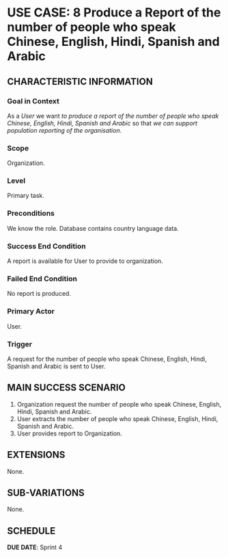 # USE CASE: 8 Produce a Report of the number of people who speak Chinese, English, Hindi, Spanish and Arabic
## CHARACTERISTIC INFORMATION

### Goal in Context

As a *User* we want *to produce a report of the number of people who speak Chinese, English, Hindi, Spanish and Arabic* so that *we can support population reporting of the organisation.*

### Scope

Organization.

### Level

Primary task.

### Preconditions

We know the role.  Database contains country language data.

### Success End Condition

A report is available for User to provide to organization.

### Failed End Condition

No report is produced.

### Primary Actor

User.

### Trigger

A request for the number of people who speak Chinese, English, Hindi, Spanish and Arabic is sent to User.

## MAIN SUCCESS SCENARIO

1. Organization request the number of people who speak Chinese, English, Hindi, Spanish and Arabic.
2. User extracts the number of people who speak Chinese, English, Hindi, Spanish and Arabic.
3. User provides report to Organization.

## EXTENSIONS

None.

## SUB-VARIATIONS

None.

## SCHEDULE

**DUE DATE**: Sprint 4

